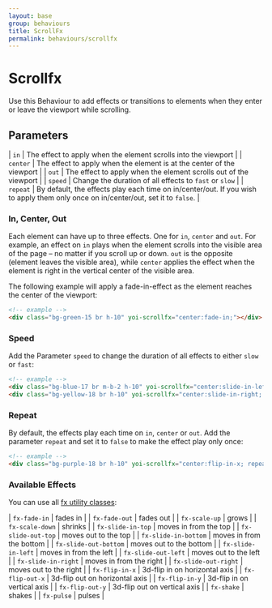 ```yaml
---
layout: base
group: behaviours
title: ScrollFx
permalink: behaviours/scrollfx
---
```


# Scrollfx

<p class="intro">Use this Behaviour to add effects or transitions to elements when they enter or leave the viewport while scrolling.</p>

## Parameters

| `in`     | The effect to apply when the element scrolls into the viewport                                                                    |
| `center` | The effect to apply when the element is at the center of the viewport                                                             |
| `out`    | The effect to apply when the element scrolls out of the viewport                                                                  |
| `speed`  | Change the duration of all effects to `fast` or `slow`                                                                            |
| `repeat` | By default, the effects play each time on in/center/out. If you wish to apply them only once on in/center/out, set it to `false`. |

### In, Center, Out

Each element can have up to three effects. One for `in`, `center` and `out`. For example, an effect on `in` plays when the element scrolls into the visible area of the page – no matter if you scroll up or down. `out` is the opposite (element leaves the visible area), while `center` applies the effect when the element is right in the vertical center of the visible area. 

The following example will apply a fade-in-effect as the element reaches the center of the viewport:

```html
<!-- example -->
<div class="bg-green-15 br h-10" yoi-scrollfx="center:fade-in;"></div>
```

### Speed

Add the Parameter `speed` to change the duration of all effects to either `slow` or `fast`:

```html
<!-- example -->
<div class="bg-blue-17 br m-b-2 h-10" yoi-scrollfx="center:slide-in-left; speed:slow;"></div>
<div class="bg-yellow-18 br h-10" yoi-scrollfx="center:slide-in-right; speed:fast;"></div>
```

### Repeat

By default, the effects play each time on `in`, `center` or `out`. Add the parameter `repeat` and set it to `false` to make the effect play only once:

```html
<!-- example -->
<div class="bg-purple-18 br h-10" yoi-scrollfx="center:flip-in-x; repeat:false;"></div>
```

### Available Effects

You can use all [fx utility classes](utilities/fx.html):

| `fx-fade-in`          | fades in                       |
| `fx-fade-out`         | fades out                      |
| `fx-scale-up`         | grows                          |
| `fx-scale-down`       | shrinks                        |
| `fx-slide-in-top`     | moves in from the top          |
| `fx-slide-out-top`    | moves out to the top           |
| `fx-slide-in-bottom`  | moves in from the bottom       |
| `fx-slide-out-bottom` | moves out to the bottom        |
| `fx-slide-in-left`    | moves in from the left         |
| `fx-slide-out-left`   | moves out to the left          |
| `fx-slide-in-right`   | moves in from the right        |
| `fx-slide-out-right`  | moves out to the right         |
| `fx-flip-in-x`        | 3d-flip in on horizontal axis  |
| `fx-flip-out-x`       | 3d-flip out on horizontal axis |
| `fx-flip-in-y`        | 3d-flip in on vertical axis    |
| `fx-flip-out-y`       | 3d-flip out on vertical axis   |
| `fx-shake`            | shakes                         |
| `fx-pulse`            | pulses                         |